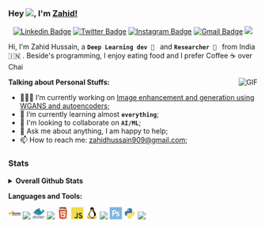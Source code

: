 ### Hey <img src="https://media.giphy.com/media/hvRJCLFzcasrR4ia7z/giphy.gif" width="40px">, I'm [Zahid!](https://github.com/Zahid8) 


<div align="center">
  
[![Linkedin Badge](https://img.shields.io/badge/-zahidhussain909-blue?style=flat&logo=Linkedin&logoColor=white&link=https://www.linkedin.com/in/zahidhussain909/)](https://www.linkedin.com/in/zahidhussain909/)
[![Twitter Badge](https://img.shields.io/badge/-@ZahidHu30360793-1ca0f1?style=flat&labelColor=1ca0f1&logo=twitter&logoColor=white&link=https://twitter.com/ZahidHu30360793)](https://twitter.com/ZahidHu30360793)
[![Instagram Badge](https://img.shields.io/badge/-@_i_am_zahid-purple?style=flat&logo=instagram&logoColor=white&link=https://www.instagram.com/_i_am_zahid/)](https://www.instagram.com/_i_am_zahid/)
[![Gmail Badge](https://img.shields.io/badge/-zahidhussain909-c14438?style=flat&logo=Gmail&logoColor=white&link=mailto:zahidhussain909@gmail.com)](mailto:zahidhussain909@gmail.com)
![](https://komarev.com/ghpvc/?username=zahidhussain909&style=flat&color=828bed)

</div>



Hi, I'm Zahid Hussain, a **`Deep Learning dev 🚀 `** and **`Researcher 🔭 `** from India 🇮🇳 . Beside's programming, I enjoy eating food and I prefer Coffee ☕ over Chai

  <img align="right" alt="GIF" src="https://media.giphy.com/media/836HiJc7pgzy8iNXCn/giphy.gif" />
  
**Talking about Personal Stuffs:**

- 👨🏽‍💻 I’m currently working on [Image enhancement and generation using WGANS and autoencoders](https://github.com/Zahid8);
- 🌱 I’m currently learning almost **`everything`**; 
- 👯 I'm looking to collaborate on **`AI/ML`**;
- 💬 Ask me about anything, I am happy to help;
- 📫 How to reach me: zahidhussain909@gmail.com;


### Stats


<details>
  <summary><b>Overall Github Stats</b></summary>
  <a href="https://github.com/Zahid8/"><img align="center" title="Zahid Hussain's Github Stats" alt="Divy's Github Stats" src="https://github-readme-stats.vercel.app/api?username=Zahid8&count_private=true&show_icons=true" /></a>
</details>


**Languages and Tools:**  


<code><img height="25" src="https://raw.githubusercontent.com/devicons/devicon/master/icons/amazonwebservices/amazonwebservices-original-wordmark.svg" ></code>
<code><img height="25" src="https://www.vectorlogo.zone/logos/apache_cassandra/apache_cassandra-icon.svg" ></code>
<code><img height="25" src="https://raw.githubusercontent.com/devicons/devicon/master/icons/docker/docker-original-wordmark.svg" ></code>
<code><img height="25" src="https://www.vectorlogo.zone/logos/git-scm/git-scm-icon.svg" ></code>
<code><img height="25" src="https://raw.githubusercontent.com/devicons/devicon/master/icons/html5/html5-original-wordmark.svg" ></code>
<code><img height="25" src="https://raw.githubusercontent.com/devicons/devicon/master/icons/javascript/javascript-original.svg" ></code>
<code><img height="25" src="https://raw.githubusercontent.com/devicons/devicon/master/icons/linux/linux-original.svg" ></code>
<code><img height="25" src="https://www.vectorlogo.zone/logos/opencv/opencv-icon.svg" ></code>
<code><img height="25" src="https://raw.githubusercontent.com/devicons/devicon/master/icons/photoshop/photoshop-plain.svg" ></code>
<code><img height="25" src="https://raw.githubusercontent.com/devicons/devicon/master/icons/python/python-original.svg" ></code>
<code><img height="25" src="https://www.vectorlogo.zone/logos/tensorflow/tensorflow-icon.svg" ></code>

